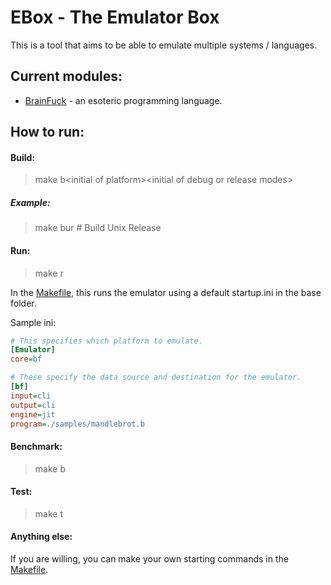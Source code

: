 # EBox - The Emulator Box

This is a tool that aims to be able to emulate multiple systems / languages.

## Current modules:

- [BrainFuck](./lib/bf/) - an esoteric programming language.

## How to run:

#### Build:

> make b\<initial of platform\>\<initial of debug or release modes\>

##### Example:

> make bur  # Build Unix Release

#### Run:

> make r

In the [Makefile](Makefile), this runs the emulator using a default startup.ini in the base folder.

Sample ini:

```ini
# This specifies which platform to emulate.
[Emulator]
core=bf

# These specify the data source and destination for the emulator.
[bf]
input=cli
output=cli
engine=jit
program=./samples/mandlebrot.b
```

#### Benchmark:

> make b

#### Test:

> make t

#### Anything else:

If you are willing, you can make your own starting commands in the [Makefile](Makefile).